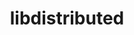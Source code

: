 ---
title: "libdistributed"
layout: cache
categories: [package, develop-2024-02-25]
meta: {"versions": ["0.4.2"], "compilers": ["cce@=15.0.1", "gcc@=11.4.0", "oneapi@=2024.0.0"], "oss": ["rhel8", "ubuntu20.04", "ubuntu22.04"], "platforms": ["linux"], "targets": ["x86_64_v3", "zen4"], "stacks": ["e4s", "e4s-cray-rhel", "e4s-oneapi", "root"], "num_specs": 3, "num_specs_by_stack": {"root": 3, "e4s-cray-rhel": 1, "e4s": 1, "e4s-oneapi": 1}}
spec_details: [{"hash": "ueejxqtdieigtthtdwbsisl4qv57qm6b", "compiler": "cce@=15.0.1", "versions": ["0.4.2"], "os": "rhel8", "platform": "linux", "target": "zen4", "variants": ["build_system=cmake", "build_type=Release", "generator=make", "~ipo"], "stacks": ["root", "e4s-cray-rhel"], "size": "-", "tarball": "https://binaries.spack.io/develop-2024-02-25/build_cache/linux-rhel8-zen4/cce-15.0.1/libdistributed-0.4.2/linux-rhel8-zen4-cce-15.0.1-libdistributed-0.4.2-ueejxqtdieigtthtdwbsisl4qv57qm6b.spack"}, {"hash": "l2ldgtg7lybiuqfozbo3yektjjtjhyvn", "compiler": "gcc@=11.4.0", "versions": ["0.4.2"], "os": "ubuntu20.04", "platform": "linux", "target": "x86_64_v3", "variants": ["build_system=cmake", "build_type=Release", "generator=make", "~ipo"], "stacks": ["e4s", "root"], "size": "-", "tarball": "https://binaries.spack.io/develop-2024-02-25/build_cache/linux-ubuntu20.04-x86_64_v3/gcc-11.4.0/libdistributed-0.4.2/linux-ubuntu20.04-x86_64_v3-gcc-11.4.0-libdistributed-0.4.2-l2ldgtg7lybiuqfozbo3yektjjtjhyvn.spack"}, {"hash": "mpyjq2ps6fqzaoubikakage3qxvbdzhp", "compiler": "oneapi@=2024.0.0", "versions": ["0.4.2"], "os": "ubuntu22.04", "platform": "linux", "target": "x86_64_v3", "variants": ["build_system=cmake", "build_type=Release", "generator=make", "~ipo"], "stacks": ["e4s-oneapi", "root"], "size": "-", "tarball": "https://binaries.spack.io/develop-2024-02-25/build_cache/linux-ubuntu22.04-x86_64_v3/oneapi-2024.0.0/libdistributed-0.4.2/linux-ubuntu22.04-x86_64_v3-oneapi-2024.0.0-libdistributed-0.4.2-mpyjq2ps6fqzaoubikakage3qxvbdzhp.spack"}]
---